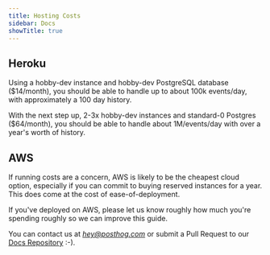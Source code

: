 ```yaml
---
title: Hosting Costs
sidebar: Docs
showTitle: true
---
```


## Heroku

Using a hobby-dev instance and hobby-dev PostgreSQL database ($14/month), you should be able to handle up to about 100k events/day, with approximately a 100 day history.

With the next step up, 2-3x hobby-dev instances and standard-0 Postgres ($64/month), you should be able to handle about 1M/events/day with over a year's worth of history.

## AWS

If running costs are a concern, AWS is likely to be the cheapest cloud option, especially if you can commit to buying reserved instances for a year. This does come at the cost of ease-of-deployment.

If you've deployed on AWS, please let us know roughly how much you're spending roughly so we can improve this guide. 


You can contact us at _[hey@posthog.com](mailto:hey@posthog.com)_ or submit a Pull Request to our [Docs Repository](https://github.com/PostHog/posthog.com) :-).